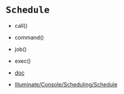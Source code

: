 

# `Schedule`

* call()
* command()
* job()
* exec()


* [doc](https://laravel.com/docs/5.7/scheduling)
* [Illuminate/Console/Scheduling/Schedule](https://github.com/laravel/framework/blob/5.7/src/Illuminate/Console/Scheduling/Schedule.php)
